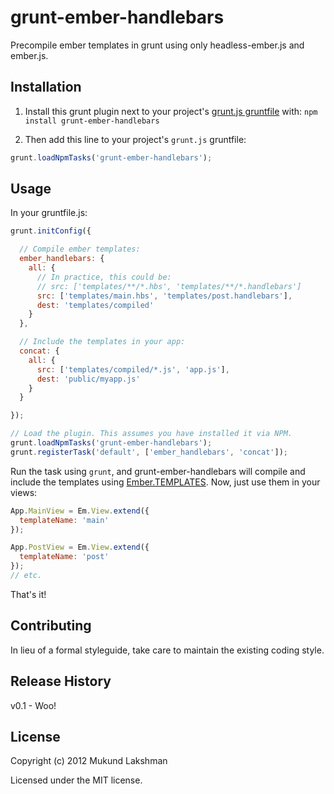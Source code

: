 # grunt-ember-handlebars

Precompile ember templates in grunt using only headless-ember.js and ember.js.

## Installation
1. Install this grunt plugin next to your project's
[grunt.js gruntfile][grunt_getting_started]
with: `npm install grunt-ember-handlebars`

2. Then add this line to your project's `grunt.js` gruntfile:
  ```javascript
  grunt.loadNpmTasks('grunt-ember-handlebars');
  ```

## Usage
In your gruntfile.js:

```javascript
grunt.initConfig({

  // Compile ember templates:
  ember_handlebars: {
    all: {
      // In practice, this could be:
      // src: ['templates/**/*.hbs', 'templates/**/*.handlebars']
      src: ['templates/main.hbs', 'templates/post.handlebars'],
      dest: 'templates/compiled'
    }
  },

  // Include the templates in your app:
  concat: {
    all: {
      src: ['templates/compiled/*.js', 'app.js'],
      dest: 'public/myapp.js'
    }
  }

});

// Load the plugin. This assumes you have installed it via NPM.
grunt.loadNpmTasks('grunt-ember-handlebars');
grunt.registerTask('default', ['ember_handlebars', 'concat']);
```

Run the task using `grunt`, and grunt-ember-handlebars will compile and include
the templates using
[Ember.TEMPLATES][ember_docs_templates].
Now, just use them in your views:

```javascript
App.MainView = Em.View.extend({
  templateName: 'main'
});

App.PostView = Em.View.extend({
  templateName: 'post'
});
// etc.
```

That's it!

## Contributing
In lieu of a formal styleguide, take care to maintain the existing coding
style.
## Release History
v0.1 - Woo!

## License
Copyright (c) 2012 Mukund Lakshman

Licensed under the MIT license.

[grunt_getting_started]: https://github.com/cowboy/grunt/blob/master/docs/getting_started.md
[ember_docs_templates]: http://docs.emberjs.com/symbols/Ember.html#method=.TEMPLATES
